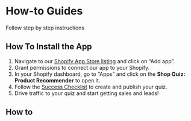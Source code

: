 # How-to Guides

Follow step by step instructions

## How To Install the App

1. Navigate to our [Shopify App Store listing](https://apps.shopify.com/product-recommendation-quiz-revenuehunt) and click on “Add app”.
2. Grant permissions to connect our app to your Shopify.
3. In your Shopify dashboard, go to “Apps” and click on the **Shop Quiz: Product Recommender** to open it.
4. Follow the [Success Checklist]() to create and publish your quiz.
5. Drive traffic to your quiz and start getting sales and leads!

## How to 